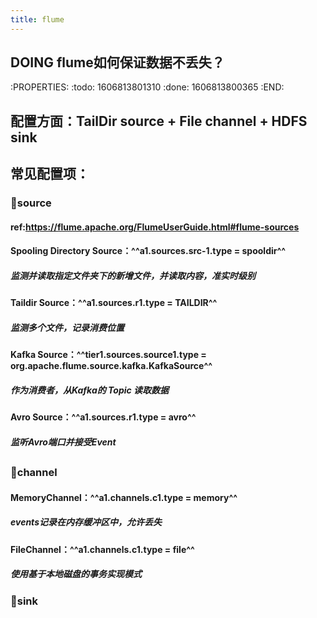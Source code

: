 ```yaml
---
title: flume
---
```


## DOING flume如何保证数据不丢失？
:PROPERTIES:
:todo: 1606813801310
:done: 1606813800365
:END:
## 配置方面：TailDir source + File channel + HDFS sink
## 常见配置项：
### 🌌**source**
#### ref:https://flume.apache.org/FlumeUserGuide.html#flume-sources
#### **Spooling Directory Source**：^^a1.sources.src-1.type = spooldir^^
##### 监测并读取指定文件夹下的新增文件，并读取内容，准实时级别
#### **Taildir Source**：^^a1.sources.r1.type = TAILDIR^^
##### 监测多个文件，记录消费位置
#### **Kafka Source**：^^tier1.sources.source1.type = org.apache.flume.source.kafka.KafkaSource^^
##### 作为消费者，从Kafka的 **Topic** 读取数据
#### **Avro Source**：^^a1.sources.r1.type = avro^^
##### 监听Avro端口并接受Event
##
### 🌌**channel**
#### **MemoryChannel**：^^a1.channels.c1.type = memory^^
##### events记录在内存缓冲区中，允许丢失
#### **FileChannel**：^^a1.channels.c1.type = file^^
##### 使用基于本地磁盘的事务实现模式
###
### 🌌**sink**
####
##
